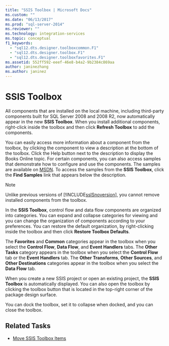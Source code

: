 ```yaml
---
title: "SSIS Toolbox | Microsoft Docs"
ms.custom: ""
ms.date: "06/13/2017"
ms.prod: "sql-server-2014"
ms.reviewer: ""
ms.technology: integration-services
ms.topic: conceptual
f1_keywords: 
  - "sql12.dts.designer.toolboxcommon.F1"
  - "sql12.dts.designer.toolbox.F1"
  - "sql12.dts.designer.toolboxfavorites.F1"
ms.assetid: 552ff592-eeef-46e8-b4a2-9b2384c869aa
author: janinezhang
ms.author: janinez
---
```

# SSIS Toolbox
  All components that are installed on the local machine, including third-party components built for SQL Server 2008 and 2008 R2, now automatically appear in the new **SSIS Toolbox**. When you install additional components, right-click inside the toolbox and then click **Refresh Toolbox** to add the components.  
  
 You can easily access more information about a component from the toolbox, by clicking the component to view a description at the bottom of the toolbox. Click the Help button next to the description to display the Books Online topic. For certain components, you can also access samples that demonstrate how to configure and use the components. The samples are available on [MSDN](https://go.microsoft.com/fwlink/?LinkId=259189). To access the samples from the **SSIS Toolbox**, click the **Find Samples** link that appears below the description.  
  
> [!NOTE]  
>  Unlike previous versions of [!INCLUDE[ssISnoversion](../includes/ssisnoversion-md.md)], you cannot remove installed components from the toolbox.  
  
 In the **SSIS Toolbox**, control flow and data flow components are organized into categories.  You can expand and collapse categories for viewing and you can change the organization of components according to your preferences.  You can restore the default organization, by right-clicking inside the toolbox and then click **Restore Toolbox Defaults**.  
  
 The **Favorites** and **Common** categories appear in the toolbox when you select the **Control Flow**, **Data Flow**, and **Event Handlers** tabs. The **Other Tasks** category appears in the toolbox when you select the **Control Flow** tab or the **Event Handlers** tab. The **Other Transforms**, **Other Sources**, and **Other Destinations** categories appear in the toolbox when you select the **Data Flow** tab.  
  
 When you create a new SSIS project or open an existing project, the **SSIS Toolbox** is automatically displayed. You can also open the toolbox by clicking the toolbox button that is located in the top-right corner of the package design surface.  
  
 You can dock the toolbox, set it to collapse when docked, and you can close the toolbox.  
  
## Related Tasks  
  
-   [Move SSIS Toolbox Items](../../2014/integration-services/move-ssis-toolbox-items.md)  
  
  
